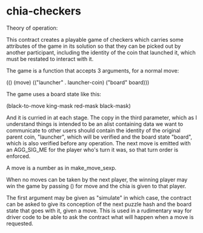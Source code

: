 # chia-checkers

Theory of operation:

This contract creates a playable game of checkers which carries some attributes
of the game in its solution so that they can be picked out by another
participant, including the identity of the coin that launched it, which must
be restated to interact with it.

The game is a function that accepts 3 arguments, for a normal move:

(() (move) (("launcher" . launcher-coin) ("board" board)))

The game uses a board state like this:

(black-to-move king-mask red-mask black-mask)

And it is curried in at each stage.  The copy in the third parameter, which
as I understand things is intended to be an alist containing data we want to
communicate to other users should contain the identity of the original parent
coin, "launcher", which will be verified and the board state "board", which is
also verified before any operation.  The next move is emitted with an AGG_SIG_ME
for the player who's turn it was, so that turn order is enforced.

A move is a number as in make_move_sexp.

When no moves can be taken by the next player, the winning player may win the
game by passing () for move and the chia is given to that player.

The first argument may be given as "simulate" in which case, the contract can
be asked to give its conception of the next puzzle hash and the board state
that goes with it, given a move.  This is used in a rudimentary way for driver
code to be able to ask the contract what will happen when a move is requested.


